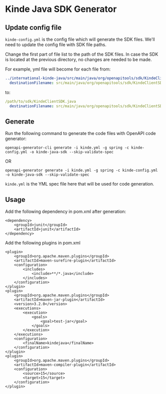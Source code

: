 # Kinde Java SDK Generator

## Update config file

`kinde-config.yml` is the config file which will generate the SDK files. We'll need to update the config file with SDK file paths.

Change the first part of file list to the path of the SDK files. In case the SDK is located at the previous directory, no changes are needed to be made.

For example, yml file will become for each file from:
```yml
../international-kinde-java/src/main/java/org/openapitools/sdk/KindeClientSDK.java:
  destinationFilename: src/main/java/org/openapitools/sdk/KindeClientSDK.java
```
to:
```yml
/path/to/sdk/KindeClientSDK.java
  destinationFilename: src/main/java/org/openapitools/sdk/KindeClientSDK.java
```

## Generate

Run the following command to generate the code files with OpenAPI code generator:
```ssh
openapi-generator-cli generate -i kinde.yml -g spring -c kinde-config.yml -o kinde-java-sdk --skip-validate-spec
```
OR 
```ssh
openapi-generator generate -i kinde.yml -g spring -c kinde-config.yml -o kinde-java-sdk --skip-validate-spec
```

`kinde.yml` is the YML spec file here that will be used for code generation.

## Usage

Add the following dependency in pom.xml after generation:

```spring
<dependency>
    <groupId>junit</groupId>
    <artifactId>junit</artifactId>
</dependency>
```

Add the following plugins in pom.xml

```
<plugin>
    <groupId>org.apache.maven.plugins</groupId>
    <artifactId>maven-surefire-plugin</artifactId>
    <configuration>
        <includes>
            <include>**/*.java</include>
        </includes>
    </configuration>
</plugin>
<plugin>
    <groupId>org.apache.maven.plugins</groupId>
    <artifactId>maven-jar-plugin</artifactId>
    <version>3.2.0</version>
    <executions>
        <execution>
            <goals>
                <goal>test-jar</goal>
            </goals>
        </execution>
    </executions>
    <configuration>
        <finalName>kindejava</finalName>
    </configuration>
</plugin>
<plugin>
    <groupId>org.apache.maven.plugins</groupId>
    <artifactId>maven-compiler-plugin</artifactId>
    <configuration>
        <source>15</source>
        <target>15</target>
    </configuration>
</plugin>
```